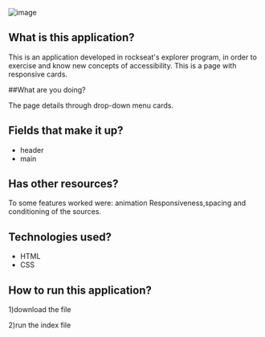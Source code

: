 ![image](https://user-images.githubusercontent.com/96835251/179736808-3754e537-785e-4422-a8f7-fd90800ddbff.png)

## What is this application?

This is an application developed in rockseat's explorer program, in order to exercise and know new concepts of accessibility. This is a page with responsive cards.

##What are you doing?

The page details through drop-down menu cards.

## Fields that make it up?

* header 
* main 

## Has other resources?

To some features worked were: animation Responsiveness,spacing and conditioning of the sources.

## Technologies used? 

* HTML 
* CSS

## How to run this application?

1)download the file

2)run the index file
